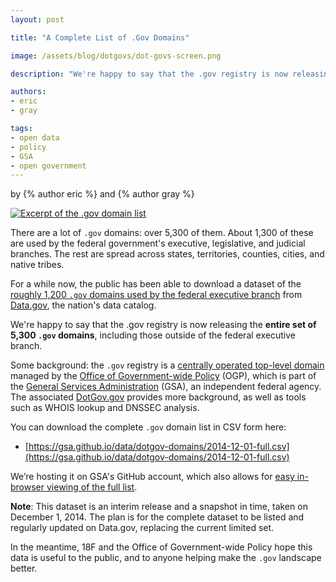 ```yaml
---
layout: post

title: "A Complete List of .Gov Domains"

image: /assets/blog/dotgovs/dot-govs-screen.png

description: "We're happy to say that the .gov registry is now releasing the entire set of 5,300 .gov domains, including those outside of the federal executive branch.""

authors:
- eric
- gray

tags:
- open data
- policy
- GSA
- open government
---
```

<p class="authors">
  by {% author eric %} and {% author gray %}
</p>

[![Excerpt of the .gov domain list](/assets/blog/dotgovs/dot-gocs-screen.png)](https://gsa.github.io/data/dotgov-domains/2014-12-01-full.csv)

There are a lot of `.gov` domains: over 5,300 of them. About 1,300 of these are used by the federal government's executive, legislative, and judicial branches. The rest are spread across states, territories, counties, cities, and native tribes.

For a while now, the public has been able to download a dataset of the [roughly 1,200 `.gov` domains used by the federal executive branch](https://catalog.data.gov/dataset/gov-domains-api) from [Data.gov](https://www.data.gov), the nation's data catalog.

We're happy to say that the .gov registry is now releasing the **entire set of 5,300 `.gov` domains**, including those outside of the federal executive branch.

<!-- more -->

Some background: the `.gov` registry is a [centrally operated top-level domain](https://www.dotgov.gov) managed by the [Office of Government-wide Policy](http://www.gsa.gov/portal/content/104550) (OGP), which is part of the [General Services Administration](http://www.gsa.gov/) (GSA), an independent federal agency.  The associated [DotGov.gov](http://www.dotgov.gov) provides more background, as well as tools such as WHOIS lookup and DNSSEC analysis.

You can download the complete `.gov` domain list in CSV form here:

 * [https://gsa.github.io/data/dotgov-domains/2014-12-01-full.csv](https://gsa.github.io/data/dotgov-domains/2014-12-01-full.csv)

We’re hosting it on GSA's GitHub account, which also allows for [easy in-browser viewing of the full list](https://github.com/GSA/data/blob/gh-pages/dotgov-domains/2014-12-01-full.csv).

**Note**: This dataset is an interim release and a snapshot in time, taken on December 1, 2014. The plan is for the complete dataset to be listed and regularly updated on Data.gov, replacing the current limited set.

In the meantime, 18F and the Office of Government-wide Policy hope this data is useful to the public, and to anyone helping make the `.gov` landscape better.
